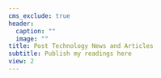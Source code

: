 ```yaml
---
cms_exclude: true
header:
  caption: ""
  image: ""
title: Post Technology News and Articles
subtitle: Publish my readings here 
view: 2
---
```


